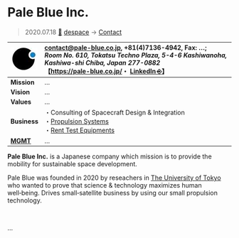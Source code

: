 # Pale Blue Inc.
> 2020.07.18 [🚀](../../index/index.md) [despace](../index.md) → [Contact](../contact.md)

|[![](../f/con/p/pale_blue_inc_logo1_thumb.jpg)](../f/con/p/pale_blue_inc_logo1.png)|<contact@pale-blue.co.jp>, +81(4)7136-4942, Fax: …;<br> *Room No. 610, Tokatsu Techno Plaza, 5-4-6 Kashiwanoha, Kashiwa-shi Chiba, Japan 277-0882*<br> 【<https://pale-blue.co.jp/>・ [LinkedIn ⎆](https://www.linkedin.com/company/pale-blue-inc/)】|
|:--|:--|
|**Mission**|…|
|**Vision**|…|
|**Values**|…|
|**Business**|・Consulting of Spacecraft Design & Integration<br> ・[Propulsion Systems](../ps.md)<br> ・[Rent Test Equipments](../test.md)|
|**[MGMT](../mgmt.md)**|…|

**Pale Blue Inc.** is a Japanese company which mission is to provide the mobility for sustainable space development.

Pale Blue was founded in 2020 by reseachers in [The University of Tokyo](tokyo_univ.md) who wanted to prove that science & technology maximizes human well‑being. Drives small‑satellite business by using our small propulsion technology.

<p style="page-break-after:always"> </p>

…

